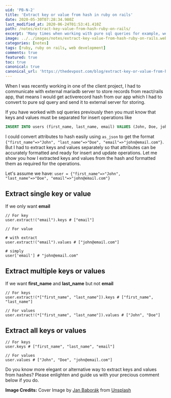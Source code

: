 ```yaml
---
uid: 'PB-N-2'
title: 'Extract key or value from hash in ruby on rails'
date: 2020-05-30T07:28:34.980Z
last_modified_at: 2020-06-24T01:53:41.410Z
path: /notes/extract-key-value-from-hash-ruby-on-rails/
excerpt: 'Many times when working with pure sql queries for example, we need to extract keys and values separately. Learn how you can extract key or value from hash in Ruby on Rails.'
image: ../../images/notes/extract-key-value-from-hash-ruby-on-rails.webp
categories: [notes]
tags: [ruby, ruby on rails, web development]
comments: true
featured: true
toc: true
canonical: true
canonical_url: 'https://thedevpost.com/blog/extract-key-or-value-from-hash-in-ror/'
---
```


When I was recently working in one of the client project, I had to communicate with external mariadb server to store records from react/rails app, that means I would get activerecord hash from our app which I had to convert to pure sql query and send it to external server for storing.

If you have worked with sql queries previously then you must know that keys and values must be separated for insert operations like

```sql
INSERT INTO users (first_name, last_name, email) VALUES (John, Doe, john@email.com)
```

I could convert attributes to hash easily using `as_json` to get the format `{"first_name"=>"John", "last_name"=>"Doe", "email"=>"john@email.com"}`. But I had to extract keys and values separately so that attributes can be accurately formatted and ready for insert and update operations. Let me show you how I extracted keys and values from the hash and formatted them as required for the operations.

Let's assume we have: `user = {"first_name"=>"John", "last_name"=>"Doe", "email"=>"john@email.com"}`

## Extract single key or value

If we only want **email**

```rails-console
// For key
user.extract!("email").keys # ["email"]

// For value

# with extract
user.extract!("email").values # ["john@email.com"]

# simply
user['email'] # "john@email.com"
```

## Extract multiple keys or values

If we want **first_name** and **last_name** but not **email**

```rails-console
// For keys
user.extract!(*["first_name", "last_name"]).keys # ["first_name", "last_name"]

// For values
user.extract!(*["first_name", "last_name"]).values # ["John", "Doe"]
```

## Extract all keys or values

```rails-console
// For keys
user.keys # ["first_name", "last_name", "email"]

// For values
user.values # ["John", "Doe", "john@email.com"]

```

Do you know more elegant or alternative way to extract keys and values from hashes? Please enlighten and guide us with your precious comment below if you do.

**Image Credits:** Cover Image by <a href="https://unsplash.com/@one_more_jan?utm_source=unsplash&utm_medium=referral&utm_content=creditCopyText" target="_blank">Jan Baborák</a> from <a href="https://unsplash.com/photos/ZKOwF_J-3rw?utm_source=unsplash&utm_medium=referral&utm_content=creditCopyText" target="_blank">Unsplash</a>

